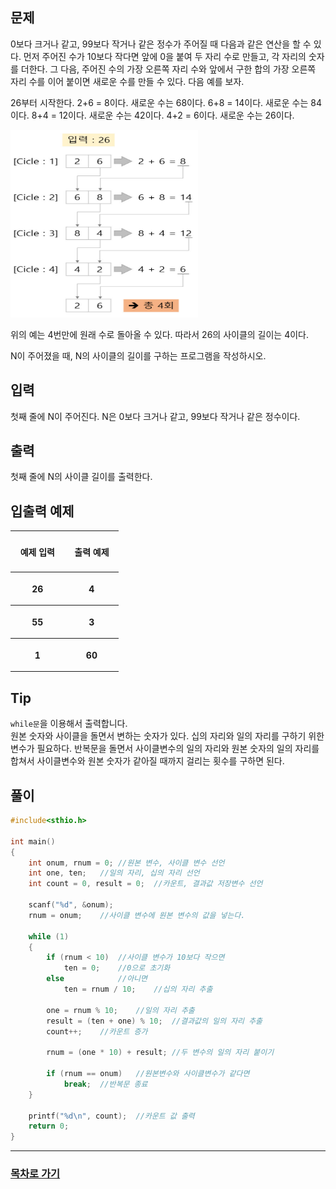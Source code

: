 ## 문제

0보다 크거나 같고, 99보다 작거나 같은 정수가 주어질 때 다음과 같은 연산을 할 수 있다. 먼저 주어진 수가 10보다 작다면 앞에 0을 붙여 두 자리 수로 만들고, 각 자리의 숫자를 더한다. 그 다음, 주어진 수의 가장 오른쪽 자리 수와 앞에서 구한 합의 가장 오른쪽 자리 수를 이어 붙이면 새로운 수를 만들 수 있다. 다음 예를 보자.

26부터 시작한다. 2+6 = 8이다. 새로운 수는 68이다. 6+8 = 14이다. 새로운 수는 84이다. 8+4 = 12이다. 새로운 수는 42이다. 4+2 = 6이다. 새로운 수는 26이다.

<img src="../img/1110.jpg" width="300" height="300"> 

위의 예는 4번만에 원래 수로 돌아올 수 있다. 따라서 26의 사이클의 길이는 4이다.

N이 주어졌을 때, N의 사이클의 길이를 구하는 프로그램을 작성하시오.

## 입력

첫째 줄에 N이 주어진다. N은 0보다 크거나 같고, 99보다 작거나 같은 정수이다.

## 출력

첫째 줄에 N의 사이클 길이를 출력한다.

## 입출력 예제

<table text-align="center">
 <tr>
  <th width="40%">

#### 예제 입력

  </th>
  <th width="40%">

#### 출력 예제

  </th>
 </tr>
 <tr>
  <th width="40%">

 **26**

  </th>
  <th width="40%">

 **4**

  </th>  
 </tr>
 <tr>
  <th width="40%">

 **55**

  </th>
  <th width="40%">

 **3**

  </th>  
 </tr>
 <tr>
  <th width="40%">

 **1**

  </th>
  <th width="40%">

 **60**

  </th>  
 </tr> 
</table>

## Tip

`while문`을 이용해서 출력합니다.  
원본 숫자와 사이클을 돌면서 변하는 숫자가 있다. 십의 자리와 일의 자리를 구하기 위한 변수가 필요하다.
반복문을 돌면서 사이클변수의 일의 자리와 원본 숫자의 일의 자리를 합쳐서 사이클변수와 원본 숫자가 같아질 때까지 걸리는 횟수를 구하면 된다.

## 풀이
```c
#include<sthio.h>

int main()
{
	int onum, rnum = 0; //원본 변수, 사이클 변수 선언
	int one, ten;   //일의 자리, 십의 자리 선언
	int count = 0, result = 0;  //카운트, 결과값 저장변수 선언

	scanf("%d", &onum);
	rnum = onum;    //사이클 변수에 원본 변수의 값을 넣는다.

	while (1)
	{
		if (rnum < 10)  //사이클 변수가 10보다 작으면
			ten = 0;    //0으로 초기화
		else            //아니면
			ten = rnum / 10;    //십의 자리 추출
		
		one = rnum % 10;    //일의 자리 추출
		result = (ten + one) % 10;  //결과값의 일의 자리 추출
		count++;    //카운트 증가

		rnum = (one * 10) + result; //두 변수의 일의 자리 붙이기

		if (rnum == onum)   //원본변수와 사이클변수가 같다면
			break;  //반복문 종료
	}

	printf("%d\n", count);  //카운트 값 출력
	return 0;
}
```
---

### [목차로 가기](./../../../../)
